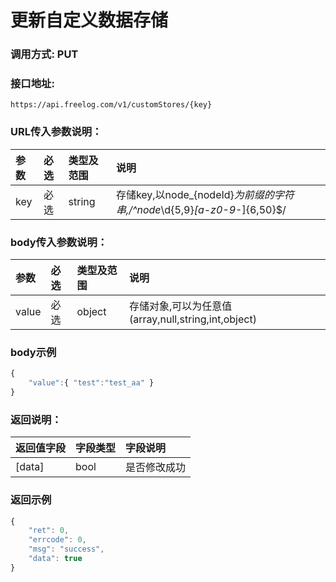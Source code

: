 # 更新自定义数据存储

### 调用方式: PUT

### 接口地址:

```
https://api.freelog.com/v1/customStores/{key}
```

### URL传入参数说明：

| 参数 | 必选 | 类型及范围 | 说明 |
| :--- | :--- | :--- | :--- |
|key|必选|string|存储key,以node_{nodeId}_为前缀的字符串,/^node_\d{5,9}_[a-z0-9_-]{6,50}$/|


### body传入参数说明：

| 参数 | 必选 | 类型及范围 | 说明 |
| :--- | :--- | :--- | :--- |
|value|必选|object|存储对象,可以为任意值(array,null,string,int,object)|


### body示例

```js
{
    "value":{ "test":"test_aa" }
}
```

### 返回说明：

| 返回值字段 | 字段类型 | 字段说明 |
| :--- | :--- | :--- |
| [data] | bool | 是否修改成功 |


### 返回示例

```js
{
    "ret": 0,
    "errcode": 0,
    "msg": "success",
    "data": true
}
```
